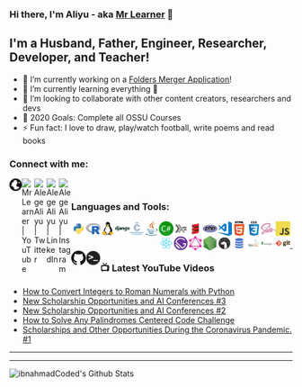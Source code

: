 ### Hi there, I'm Aliyu - aka [Mr Learner][website] 👋

## I'm a Husband, Father, Engineer, Researcher, Developer, and Teacher!
- 🔭 I’m currently working on a [Folders Merger Application][website]!
- 🌱 I’m currently learning everything 🤣
- 👯 I’m looking to collaborate with other content creators, researchers and devs
- 🥅 2020 Goals: Complete all OSSU Courses
- ⚡ Fun fact: I love to draw, play/watch football, write poems and read books 

### Connect with me:

[<img align="left" alt="alegeaa.com" width="22px" src="https://raw.githubusercontent.com/iconic/open-iconic/master/svg/globe.svg" />][website]
[<img align="left" alt="Mr Learner | YouTube" width="22px" src="https://cdn.jsdelivr.net/npm/simple-icons@v3/icons/youtube.svg" />][youtube]
[<img align="left" alt="Alege Aliyu | Twitter" width="22px" src="https://cdn.jsdelivr.net/npm/simple-icons@v3/icons/twitter.svg" />][twitter]
[<img align="left" alt="Alege Aliyu | LinkedIn" width="22px" src="https://cdn.jsdelivr.net/npm/simple-icons@v3/icons/linkedin.svg" />][linkedin]
[<img align="left" alt="Alege Aliyu | Instagram" width="22px" src="https://cdn.jsdelivr.net/npm/simple-icons@v3/icons/instagram.svg" />][instagram]

<br />

### Languages and Tools:

[<img align="left" alt="Python" width="26px" src="https://raw.githubusercontent.com/github/explore/80688e429a7d4ef2fca1e82350fe8e3517d3494d/topics/python/python.png" />][techandscholarshipsplaylist]
[<img align="left" alt="R" width="26px" src="https://raw.githubusercontent.com/github/explore/80688e429a7d4ef2fca1e82350fe8e3517d3494d/topics/r/r.png" />][techandscholarshipsplaylist]
[<img align="left" alt="Linux" width="26px" src="https://raw.githubusercontent.com/github/explore/80688e429a7d4ef2fca1e82350fe8e3517d3494d/topics/linux/linux.png" />][techandscholarshipsplaylist]
[<img align="left" alt="Django" width="26px" src="https://raw.githubusercontent.com/github/explore/80688e429a7d4ef2fca1e82350fe8e3517d3494d/topics/django/django.png" />][techandscholarshipsplaylist]
[<img align="left" alt="C" width="26px" src="https://raw.githubusercontent.com/github/explore/80688e429a7d4ef2fca1e82350fe8e3517d3494d/topics/c/c.png" />][techandscholarshipsplaylist]
[<img align="left" alt="Java" width="26px" src="https://raw.githubusercontent.com/github/explore/80688e429a7d4ef2fca1e82350fe8e3517d3494d/topics/java/java.png" />][techandscholarshipsplaylist]
[<img align="left" alt="C#" width="26px" src="https://raw.githubusercontent.com/github/explore/80688e429a7d4ef2fca1e82350fe8e3517d3494d/topics/csharp/csharp.png" />][techandscholarshipsplaylist]
[<img align="left" alt="Haskell" width="26px" src="https://raw.githubusercontent.com/github/explore/80688e429a7d4ef2fca1e82350fe8e3517d3494d/topics/haskell/haskell.png" />][techandscholarshipsplaylist]
[<img align="left" alt="Scala" width="26px" src="https://raw.githubusercontent.com/github/explore/80688e429a7d4ef2fca1e82350fe8e3517d3494d/topics/scala/scala.png" />][techandscholarshipsplaylist]
[<img align="left" alt="PHP" width="26px" src="https://raw.githubusercontent.com/github/explore/80688e429a7d4ef2fca1e82350fe8e3517d3494d/topics/php/php.png" />][techandscholarshipsplaylist]
[<img align="left" alt="Visual Studio Code" width="26px" src="https://raw.githubusercontent.com/github/explore/80688e429a7d4ef2fca1e82350fe8e3517d3494d/topics/visual-studio-code/visual-studio-code.png" />][techandscholarshipsplaylist]
[<img align="left" alt="HTML5" width="26px" src="https://raw.githubusercontent.com/github/explore/80688e429a7d4ef2fca1e82350fe8e3517d3494d/topics/html/html.png" />][techandscholarshipsplaylist]
[<img align="left" alt="CSS3" width="26px" src="https://raw.githubusercontent.com/github/explore/80688e429a7d4ef2fca1e82350fe8e3517d3494d/topics/css/css.png" />][roadtoairesearchplaylist]
[<img align="left" alt="Sass" width="26px" src="https://raw.githubusercontent.com/github/explore/80688e429a7d4ef2fca1e82350fe8e3517d3494d/topics/sass/sass.png" />][roadtoairesearchplaylist]
[<img align="left" alt="JavaScript" width="26px" src="https://raw.githubusercontent.com/github/explore/80688e429a7d4ef2fca1e82350fe8e3517d3494d/topics/javascript/javascript.png" />][dailycodeplaylist]
[<img align="left" alt="React" width="26px" src="https://raw.githubusercontent.com/github/explore/80688e429a7d4ef2fca1e82350fe8e3517d3494d/topics/react/react.png" />][tutorialsplaylist]
[<img align="left" alt="Gatsby" width="26px" src="https://raw.githubusercontent.com/github/explore/e94815998e4e0713912fed477a1f346ec04c3da2/topics/gatsby/gatsby.png" />][techandscholarshipsplaylist]
[<img align="left" alt="GraphQL" width="26px" src="https://raw.githubusercontent.com/github/explore/80688e429a7d4ef2fca1e82350fe8e3517d3494d/topics/graphql/graphql.png" />][techandscholarshipsplaylist]
[<img align="left" alt="Node.js" width="26px" src="https://raw.githubusercontent.com/github/explore/80688e429a7d4ef2fca1e82350fe8e3517d3494d/topics/nodejs/nodejs.png" />][techandscholarshipsplaylist]
[<img align="left" alt="Deno" width="26px" src="https://raw.githubusercontent.com/github/explore/361e2821e2dea67711cde99c9c40ed357061cf27/topics/deno/deno.png" />][techandscholarshipsplaylist]
[<img align="left" alt="SQL" width="26px" src="https://raw.githubusercontent.com/github/explore/80688e429a7d4ef2fca1e82350fe8e3517d3494d/topics/sql/sql.png" />][techandscholarshipsplaylist]
[<img align="left" alt="MySQL" width="26px" src="https://raw.githubusercontent.com/github/explore/80688e429a7d4ef2fca1e82350fe8e3517d3494d/topics/mysql/mysql.png" />][techandscholarshipsplaylist]
[<img align="left" alt="MongoDB" width="26px" src="https://raw.githubusercontent.com/github/explore/80688e429a7d4ef2fca1e82350fe8e3517d3494d/topics/mongodb/mongodb.png" />][techandscholarshipsplaylist]
[<img align="left" alt="Git" width="26px" src="https://raw.githubusercontent.com/github/explore/80688e429a7d4ef2fca1e82350fe8e3517d3494d/topics/git/git.png" />][techandscholarshipsplaylist]
[<img align="left" alt="GitHub" width="26px" src="https://raw.githubusercontent.com/github/explore/78df643247d429f6cc873026c0622819ad797942/topics/github/github.png" />][techandscholarshipsplaylist]
[<img align="left" alt="Terminal" width="26px" src="https://raw.githubusercontent.com/github/explore/80688e429a7d4ef2fca1e82350fe8e3517d3494d/topics/terminal/terminal.png" />][techandscholarshipsplaylist]

<br />
<br />

---

### 📺 Latest YouTube Videos
<!-- YOUTUBE:START -->
- [How to Convert Integers to Roman Numerals with Python](https://www.youtube.com/watch?v=catAj7kIezo)
- [New Scholarship Opportunities and AI Conferences #3](https://www.youtube.com/watch?v=CXxO1jMvfxw)
- [New Scholarship Opportunities and AI Conferences #2](https://www.youtube.com/watch?v=zERHjlCF6mE)
- [How to Solve Any Palindromes Centered Code Challenge](https://www.youtube.com/watch?v=1qzfhRw5k2Q)
- [Scholarships and Other Opportunities During the Coronavirus Pandemic. #1](https://www.youtube.com/watch?v=hngzztWvXuA)
<!-- YOUTUBE:END -->

---

<!-- ### 📕 Latest Blog Posts -->
<!-- BLOG-POST-LIST:START -->
<!-- BLOG-POST-LIST:END -->

---

<img align="left" alt="ibnahmadCoded's Github Stats" src="https://github-readme-stats.vercel.app/api?username=ibnahmadCoded&show_icons=true&hide_border=true" />

[website]: https://alegeaa.com
[twitter]: https://twitter.com/AlegeAliyu
[youtube]: https://www.youtube.com/channel/UC0eQYXl1VQOLZgIzSVu6tGA
[instagram]: https://www.instagram.com/aliyalege/
[linkedin]: https://www.linkedin.com/in/aliyu-alege-88171595/
[techandscholarshipsplaylist]: https://www.youtube.com/watch?v=hngzztWvXuA&list=PLanNEg22W9s6iBSK7ENxQbHslry5xcUoA
[dailycodeplaylist]: https://www.youtube.com/watch?v=EKVLerurY-A&list=PLanNEg22W9s4msIExAZdWG9ypyXt98AeG
[roadtoairesearchplaylist]: https://www.youtube.com/watch?v=br3-3pHWIh4&list=PLanNEg22W9s7FKW1dJxEu9N_m9DRXncJO
[tutorialsplaylist]: https://www.youtube.com/watch?v=eUr43vLOmoM&list=PLanNEg22W9s72TCAwpJ_OMmUNGDy5DwCX